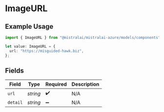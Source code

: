 # ImageURL

## Example Usage

```typescript
import { ImageURL } from "@mistralai/mistralai-azure/models/components";

let value: ImageURL = {
  url: "https://misguided-hawk.biz",
};
```

## Fields

| Field              | Type               | Required           | Description        |
| ------------------ | ------------------ | ------------------ | ------------------ |
| `url`              | *string*           | :heavy_check_mark: | N/A                |
| `detail`           | *string*           | :heavy_minus_sign: | N/A                |